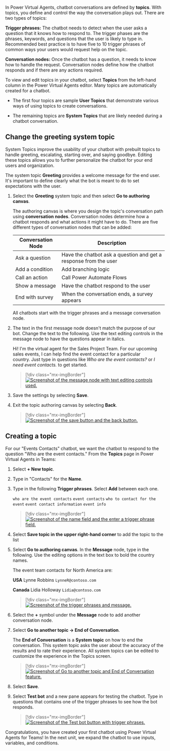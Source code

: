In Power Virtual Agents, chatbot conversations are defined by **topics**. With topics, you define and control the way the conversation plays out. There are two types of topics:

**Trigger phrases:** The chatbot needs to detect when the user asks a question that it knows how to respond to. The trigger phases are the phrases, keywords, and questions that the user is likely to type in. Recommended best practice is to have five to 10 trigger phrases of common ways your users would request help on the topic.

**Conversation nodes:** Once the chatbot has a question, it needs to know how to handle the request. Conversation nodes define how the chatbot responds and if there are any actions required.

To view and edit topics in your chatbot, select **Topics** from the left-hand column in the Power Virtual Agents editor. Many topics are automatically created for a chatbot.

-   The first four topics are sample **User Topics** that demonstrate various ways of using topics to create conversations.

-   The remaining topics are **System Topics** that are likely needed during a chatbot conversation.

## Change the greeting system topic

System Topics improve the usability of your chatbot with prebuilt topics to handle greeting, escalating, starting over, and saying goodbye. Editing these topics allows you to further personalize the chatbot for your end users and organization.

The system topic **Greeting** provides a welcome message for the end user. It's important to define clearly what the bot is meant to do to set expectations with the user.

1. Select the **Greeting** system topic and then select **Go to authoring canvas**.

    The authoring canvas is where you design the topic's conversation path using **conversation nodes**. Conversation nodes determine how a chatbot responds and what actions it might have to do. There are five different types of conversation nodes that can be added:

	|     Conversation   Node    |     Description                                                           |
	|----------------------------|---------------------------------------------------------------------------|
	|     Ask a   question       |     Have the   chatbot ask a question and get a response from the user    |
	|     Add a   condition      |     Add branching   logic                                                 |
	|     Call an   action       |     Call Power   Automate Flows                                           |
	|     Show a   message       |     Have the   chatbot respond to the user                                |
	|     End with   survey      |     When the   conversation ends, a survey appears                        |
	
	All chatbots start with the trigger phrases and a message conversation node.

1. The text in the first message node doesn't match the purpose of our bot. Change the text to the following. Use the text editing controls in the message node to have the questions appear in italics.
    
    Hi! I'm the virtual agent for the Sales Project Team. For our upcoming sales events, I can help find the event contact for a particular country. Just type in questions like *Who are the event contacts?* or *I need event contacts.* to get started.
    
    > [!div class="mx-imgBorder"]
	> [![Screenshot of the message node with text editing controls used.](../media/image-5.png)](../media/image-5.png#lightbox)

1. Save the settings by selecting **Save**.

1. Exit the topic authoring canvas by selecting **Back**.
    
    > [!div class="mx-imgBorder"]
	> [![Screenshot of the save button and the back button.](../media/image-6.png)](../media/image-6.png#lightbox)

## Creating a topic

For our "Events Contacts" chatbot, we want the chatbot to respond to the question "Who are the event contacts." From the **Topics** page in Power Virtual Agents in Teams:

1. Select **+ New topic**.

1. Type in "Contacts" for the **Name**.

1. Type in the following **Trigger phrases**. Select **Add** between each one.
    
    `who are the event contacts`
    `event contacts`
    `who to contact for the event`
    `event contact information`
    `event info`
    
    > [!div class="mx-imgBorder"]
	> [![Screenshot of the name field and the enter a trigger phrase field.](../media/image-7.png)](../media/image-7.png#lightbox)

1. Select **Save topic in the upper right-hand corner** to add the topic to the list

1. Select **Go to authoring canvas**. In the **Message** node, type in the following. Use the editing options in the text box to bold the country names.
    
    The event team contacts for North America are:

    **USA**
    Lynne Robbins `LynneR@contoso.com`

	**Canada**
    Lidia Holloway `Lidia@contoso.com`

	> [!div class="mx-imgBorder"]
	> [![Screenshot of the trigger phrases and message.](../media/image-8.png)](../media/image-8.png#lightbox)

1. Select the **+** symbol under the **Message** node to add another conversation node.

1. Select **Go to another topic -> End of Conversation**.
    
    The **End of Conversation** is a **System topic** on how to end the conversation. This system topic asks the user about the accuracy of the results and to rate their experience. All system topics can be edited to customize the experience in the Topics screen.
    
    > [!div class="mx-imgBorder"]
	> [![Screenshot of Go to another topic and End of Conversation feature.](../media/image-9.png)](../media/image-9.png#lightbox)

1. Select **Save**.

1. Select **Test bot** and a new pane appears for testing the chatbot. Type in questions that contains one of the trigger phrases to see how the bot responds.
    
    > [!div class="mx-imgBorder"]
	> [![Screenshot of the Test bot button with trigger phrases.](../media/image-10.png)](../media/image-10.png#lightbox)

Congratulations, you have created your first chatbot using Power Virtual Agents for Teams! In the next unit, we expand the chatbot to use inputs, variables, and conditions.